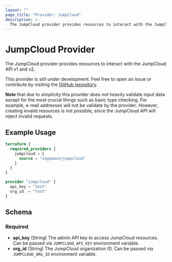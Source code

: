 ```yaml
---
layout: ""
page_title: "Provider: JumpCloud"
description: |-
  The JumpCloud provider provides resources to interact with the JumpCloud API v1 and v2.
---
```


# JumpCloud Provider

The JumpCloud provider provides resources to interact with the JumpCloud API v1 and v2.

This provider is still under development. Feel free to open an issue or contribute by visiting the [GitHub repository](https://github.com/sagewave/terraform-provider-jumpcloud).

**Note** that due to simplicity this provider does not heavily validate input data except for the most crucial things such as basic type checking. For example, e-mail addresses will not be validate by the provider. However, creating invalid resources is not possible, since the JumpCloud API will reject invalid requests.

## Example Usage

```terraform
terraform {
  required_providers {
    jumpcloud = {
      source = "sagewave/jumpcloud"
    }
  }
}

provider "jumpcloud" {
  api_key = "test"
  org_id  = "test"
}
```

## Schema

### Required

- **api_key** (String) The admin API key to access JumpCloud resources. Can be passed via `JUMPCLOUD_API_KEY` environment variable.
- **org_id** (String) The JumpCloud organization ID. Can be passed via `JUMPCLOUD_ORG_ID` environment variable.